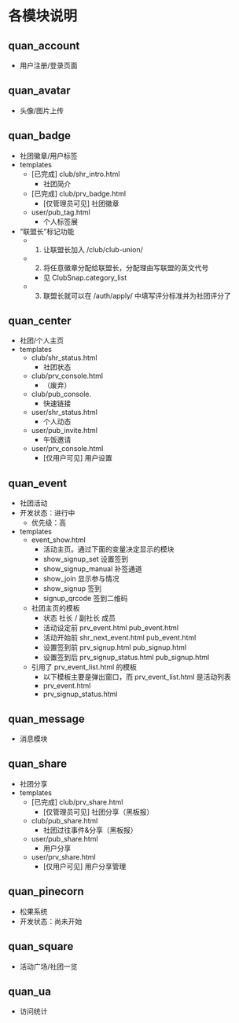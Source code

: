 各模块说明
==========
## quan_account
* 用户注册/登录页面

## quan_avatar
* 头像/图片上传 

## quan_badge
* 社团徽章/用户标签
* templates
	* [已完成] club/shr_intro.html
		* 社团简介
	* [已完成] club/prv_badge.html
		* [仅管理员可见] 社团徽章
	* user/pub_tag.html
		* 个人标签展
* “联盟长”标记功能
	* 1. 让联盟长加入 /club/club-union/
	* 2. 将任意徽章分配给联盟长，分配理由写联盟的英文代号
		* 见 ClubSnap.category_list
	* 3. 联盟长就可以在 /auth/apply/ 中填写评分标准并为社团评分了

## quan_center
* 社团/个人主页
* templates
	* club/shr_status.html
		* 社团状态 
	* club/prv_console.html
		* （废弃）
	* club/pub_console.
		* 快速链接
	* user/shr_status.html
		* 个人动态
	* user/pub_invite.html
		* 午饭邀请
	* user/prv_console.html
		* [仅用户可见] 用户设置

## quan_event
* 社团活动
* 开发状态：进行中
	* 优先级：高
* templates
	* event_show.html
		* 活动主页。通过下面的变量决定显示的模块
		* show_signup_set		设置签到
		* show_signup_manual	补签通道
		* show_join				显示参与情况
		* show_signup			签到
		* signup_qrcode			签到二维码
	* 社团主页的模板
		* 状态			社长 / 副社长				成员
		* 活动设定前	prv_event.html			pub_event.html
		* 活动开始前	shr_next_event.html		pub_event.html
		* 设置签到前	prv_signup.html			pub_signup.html
		* 设置签到后	prv_signup_status.html	pub_signup.html
	* 引用了 prv_event_list.html 的模板
		* 以下模板主要是弹出窗口，而 prv_event_list.html 是活动列表
		* prv_event.html
		* prv_signup_status.html

## quan_message
* 消息模块

## quan_share
* 社团分享
* templates
	* [已完成] club/prv_share.html
		* [仅管理员可见] 社团分享（黑板报）
	* club/pub_share.html
		* 社团过往事件&分享（黑板报）
	* user/pub_share.html
		* 用户分享
	* user/prv_share.html
		* [仅用户可见] 用户分享管理

## quan_pinecorn
* 松果系统
* 开发状态：尚未开始

## quan_square
* 活动广场/社团一览

## quan_ua
* 访问统计


